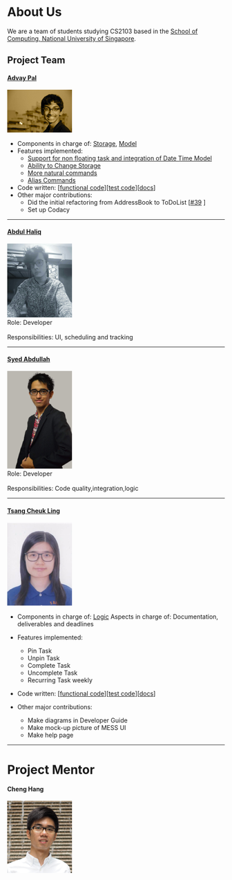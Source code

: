 # About Us

We are a team of students studying CS2103 based in the [School of Computing, National University of Singapore](http://www.comp.nus.edu.sg).

## Project Team

#### [Advay Pal](https://github.com/advaypal)
<img src="images/AdvayPal.jpg" width="150"><br>
* Components in charge of: [Storage](https://github.com/CS2103AUG2016-T14-C4/main/blob/master/docs/DeveloperGuide.md#storage-component), [Model](https://github.com/CS2103AUG2016-T14-C4/main/blob/master/docs/DeveloperGuide.md#model-component)
* Features implemented: 
	* [Support for non floating task and integration of Date Time Model](https://github.com/CS2103AUG2016-T14-C4/main/pull/45)
	* [Ability to Change Storage](https://github.com/CS2103AUG2016-T14-C4/main/pull/64)
	* [More natural commands](https://github.com/CS2103AUG2016-T14-C4/main/pull/69)
	* [Alias Commands](https://github.com/CS2103AUG2016-T14-C4/main/pull/82)
* Code written: [[functional code](https://github.com/CS2103AUG2016-T14-C4/main/blob/master/collated/main/A0144939R.md)][[test code](https://github.com/CS2103AUG2016-T14-C4/main/blob/master/collated/test/A0144939R.md)][[docs](https://github.com/CS2103AUG2016-T14-C4/main/blob/master/collated/docs/A0144939R.md)]
* Other major contributions:
  * Did the initial refactoring from AddressBook to ToDoList [[#39](https://github.com/CS2103AUG2016-T14-C4/main/pull/39) ]
  * Set up Codacy

-----

#### [Abdul Haliq](https://github.com/AHaliq)
<img src="images/AbdulHaliq.jpg" width="150"><br>
Role: Developer <br>  
Responsibilities: UI, scheduling and tracking

-----

#### [Syed Abdullah](https://github.com/Skaty)
<img src="images/SyedAbdullah.jpg" width="150"><br>
Role: Developer <br>  
Responsibilities: Code quality,integration,logic

-----

#### [Tsang Cheuk Ling](https://github.com/SukiTsang)
<img src="images/SukiTsang.jpg" width="150"><br>
* Components in charge of: [Logic](https://github.com/CS2103AUG2016-T14-C4/main/blob/master/docs/DeveloperGuide.md#logic-component) 
Aspects in charge of: Documentation, deliverables and deadlines
* Features implemented: 
	* Pin Task
	* Unpin Task
	* Complete Task
	* Uncomplete Task
	* Recurring Task weekly
* Code written: [[functional code](https://github.com/CS2103AUG2016-T14-C4/main/blob/master/collated/main/A0153467Y.md)][[test code](https://github.com/CS2103AUG2016-T14-C4/main/blob/master/collated/test/A0153467Y.md)][[docs](https://github.com/CS2103AUG2016-T14-C4/main/blob/master/collated/docs/A0153467Y.md)]

* Other major contributions:
    * Make diagrams in Developer Guide
    * Make mock-up picture of MESS UI
    * Make help page
 -----

# Project Mentor

#### Cheng Hang
<img src="images/ChengHang.jpg" width="150"><br>



